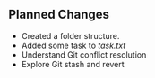 ## Planned Changes
- Created a folder structure.
- Added some task to *task.txt*
- Understand Git conflict resolution
- Explore Git stash and revert
  
